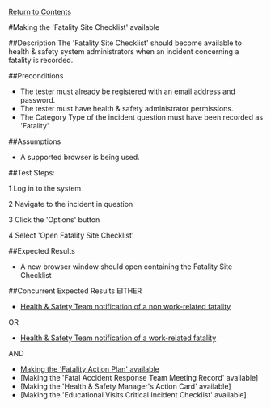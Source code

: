 [Return to Contents](https://github.com/infojam-james/test-cases/blob/master/Contents.md)

#Making the 'Fatality Site Checklist' available

##Description
The 'Fatality Site Checklist' should become available to health & safety system administrators when an incident concerning a fatality is recorded.

##Preconditions
+ The tester must already be registered with an email address and password.
+ The tester must have health & safety administrator permissions.
+ The Category Type of the incident question must have been recorded as 'Fatality'.

##Assumptions
+ A supported browser is being used.

##Test Steps:

1 Log in to the system

2 Navigate to the incident in question

3 Click the 'Options' button

4 Select 'Open Fatality Site Checklist'

##Expected Results
+ A new browser window should open containing the Fatality Site Checklist

##Concurrent Expected Results
EITHER
+ [Health & Safety Team notification of a non work-related fatality](https://github.com/infojam-james/test-cases/blob/master/Fatalities/fatalities-1.md)

OR

+ [Health & Safety Team notification of a work-related fatality](https://github.com/infojam-james/test-cases/blob/master/Fatalities/fatalities-2.md)

AND

+ [Making the 'Fatality Action Plan' available](https://github.com/infojam-james/test-cases/blob/master/Fatalities/fatalities-3.md)
+ [Making the 'Fatal Accident Response Team Meeting Record' available]
+ [Making the 'Health & Safety Manager's Action Card' available]
+ [Making the 'Educational Visits Critical Incident Checklist' available]
